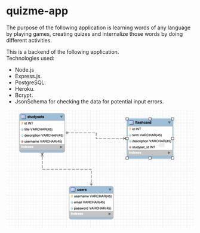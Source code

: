 # quizme-app

The purpose of the following application is learning words of any language by playing games,
creating quizes and internalize those words by doing different activities.  

This is a backend of the following application.  
Technologies used:  
- Node.js
- Express.js. 
- PostgreSQL. 
- Heroku. 
- Bcrypt. 
- JsonSchema for checking the data for potential input errors. 

![alt text](sample.png)

